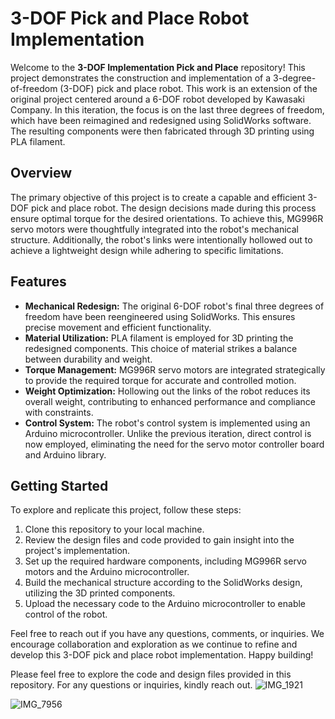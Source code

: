 # 3-DOF Pick and Place Robot Implementation

Welcome to the **3-DOF Implementation Pick and Place** repository! This project demonstrates the construction and implementation of a 3-degree-of-freedom (3-DOF) pick and place robot. This work is an extension of the original project centered around a 6-DOF robot developed by Kawasaki Company. In this iteration, the focus is on the last three degrees of freedom, which have been reimagined and redesigned using SolidWorks software. The resulting components were then fabricated through 3D printing using PLA filament.

## Overview

The primary objective of this project is to create a capable and efficient 3-DOF pick and place robot. The design decisions made during this process ensure optimal torque for the desired orientations. To achieve this, MG996R servo motors were thoughtfully integrated into the robot's mechanical structure. Additionally, the robot's links were intentionally hollowed out to achieve a lightweight design while adhering to specific limitations.

## Features

- **Mechanical Redesign:** The original 6-DOF robot's final three degrees of freedom have been reengineered using SolidWorks. This ensures precise movement and efficient functionality.
- **Material Utilization:** PLA filament is employed for 3D printing the redesigned components. This choice of material strikes a balance between durability and weight.
- **Torque Management:** MG996R servo motors are integrated strategically to provide the required torque for accurate and controlled motion.
- **Weight Optimization:** Hollowing out the links of the robot reduces its overall weight, contributing to enhanced performance and compliance with constraints.
- **Control System:** The robot's control system is implemented using an Arduino microcontroller. Unlike the previous iteration, direct control is now employed, eliminating the need for the servo motor controller board and Arduino library.

## Getting Started

To explore and replicate this project, follow these steps:

1. Clone this repository to your local machine.
2. Review the design files and code provided to gain insight into the project's implementation.
3. Set up the required hardware components, including MG996R servo motors and the Arduino microcontroller.
4. Build the mechanical structure according to the SolidWorks design, utilizing the 3D printed components.
5. Upload the necessary code to the Arduino microcontroller to enable control of the robot.

Feel free to reach out if you have any questions, comments, or inquiries. We encourage collaboration and exploration as we continue to refine and develop this 3-DOF pick and place robot implementation. Happy building!


Please feel free to explore the code and design files provided in this repository. For any questions or inquiries, kindly reach out.
![IMG_1921](https://github.com/meliikaa/implementation-of-a-3-DOF-pick-and-place-robot/assets/111120849/12f44bcb-ae84-4e4e-87e5-e61d5a118f05)

![IMG_7956](https://github.com/meliikaa/implementation-of-a-3-DOF-pick-and-place-robot/assets/111120849/58cac37a-8765-4b51-a4ea-7ee1a7d48c9b)

